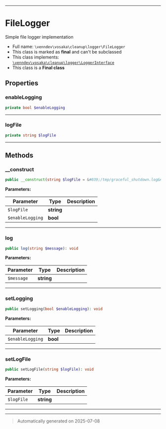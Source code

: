 ***

# FileLogger

Simple file logger implementation



* Full name: `\venndev\vosaka\cleanup\logger\FileLogger`
* This class is marked as **final** and can't be subclassed
* This class implements:
[`\venndev\vosaka\cleanup\logger\LoggerInterface`](./LoggerInterface.md)
* This class is a **Final class**



## Properties


### enableLogging



```php
private bool $enableLogging
```






***

### logFile



```php
private string $logFile
```






***

## Methods


### __construct



```php
public __construct(string $logFile = &#039;/tmp/graceful_shutdown.log&#039;, bool $enableLogging = false): mixed
```








**Parameters:**

| Parameter | Type | Description |
|-----------|------|-------------|
| `$logFile` | **string** |  |
| `$enableLogging` | **bool** |  |





***

### log



```php
public log(string $message): void
```








**Parameters:**

| Parameter | Type | Description |
|-----------|------|-------------|
| `$message` | **string** |  |





***

### setLogging



```php
public setLogging(bool $enableLogging): void
```








**Parameters:**

| Parameter | Type | Description |
|-----------|------|-------------|
| `$enableLogging` | **bool** |  |





***

### setLogFile



```php
public setLogFile(string $logFile): void
```








**Parameters:**

| Parameter | Type | Description |
|-----------|------|-------------|
| `$logFile` | **string** |  |





***


***
> Automatically generated on 2025-07-08
